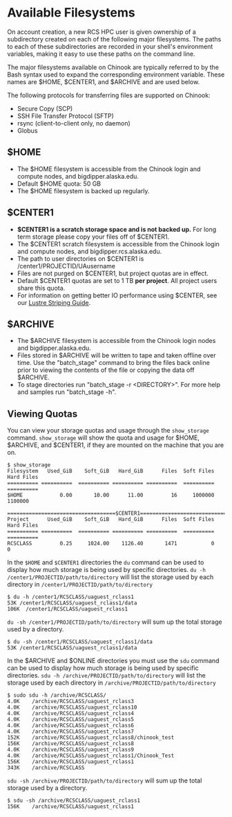 # Available Filesystems

On account creation, a new RCS HPC user is given ownership of a subdirectory created on each of the following major filesystems. The paths to each of these subdirectories are recorded in your shell's environment variables, making it easy to use these paths on the command line.

The major filesystems available on Chinook are typically referred to by the Bash syntax used to expand the corresponding environment variable. These names are $HOME, $CENTER1, and $ARCHIVE and are used below.

The following protocols for transferring files are supported on Chinook:

* Secure Copy \(SCP\)
* SSH File Transfer Protocol \(SFTP\)
* rsync \(client-to-client only, no daemon\)
* Globus

## $HOME  <a id="home"></a>

* The $HOME filesystem is accessible from the Chinook login and compute nodes, and bigdipper.alaska.edu.
* Default $HOME quota: 50 GB
* The $HOME filesystem is backed up regularly.

## $CENTER1  <a id="center"></a>

* **$CENTER1 is a scratch storage space and is not backed up.** For long term storage please copy your files off of $CENTER1.
* The $CENTER1 scratch filesystem is accessible from the Chinook login and compute nodes, and bigdipper.rcs.alaska.edu.
* The path to user directories on $CENTER1 is /center1/PROJECTID/UAusername
* Files are not purged on $CENTER1, but project quotas are in effect.
* Default $CENTER1 quotas are set to 1 TB **per project**. All project users share this quota.
* For information on getting better IO performance using $CENTER, see our [Lustre Striping Guide](https://uaf-rcs.gitbook.io/uaf-rcs-storage-docs/lustre_striping_guide).

## $ARCHIVE  <a id="archive"></a>

* The $ARCHIVE filesystem is accessible from the Chinook login nodes and bigdipper.alaska.edu.
* Files stored in $ARCHIVE will be written to tape and taken offline over time. Use the "batch\_stage" command to bring the files back online prior to viewing the contents of the file or copying the data off $ARCHIVE.
* To stage directories run "batch\_stage -r &lt;DIRECTORY&gt;". For more help and samples run "batch\_stage -h".

## Viewing Quotas  <a id="quotas"></a>

You can view your storage quotas and usage through the `show_storage` command. `show_storage` will show the quota and usage for $HOME, $ARCHIVE, and $CENTER1, if they are mounted on the machine that you are on.

```text
$ show_storage 
Filesystem   Used_GiB    Soft_GiB   Hard_GiB      Files  Soft Files Hard Files
========== ==========  ========== ========== ==========  ========== ==========
$HOME            0.00       10.00      11.00         16     1000000    1100000

===================================$CENTER1===================================
Project      Used_GiB    Soft_GiB   Hard_GiB      Files  Soft Files Hard Files
========== ==========  ========== ========== ==========  ========== ==========
RCSCLASS         0.25     1024.00    1126.40       1471           0          0
```

In the `$HOME` and `$CENTER1` directories the `du` command can be used to display how much storage is being used by specific directories. `du -h /center1/PROJECTID/path/to/directory` will list the storage used by each directory in `/center1/PROJECTID/path/to/directory`

```text
$ du -h /center1/RCSCLASS/uaguest_rclass1
53K /center1/RCSCLASS/uaguest_rclass1/data
106K  /center1/RCSCLASS/uaguest_rclass1
```

`du -sh /center1/PROJECTID/path/to/directory` will sum up the total storage used by a directory.

```text
$ du -sh /center1/RCSCLASS/uaguest_rclass1/data
53K /center1/RCSCLASS/uaguest_rclass1/data
```

In the $ARCHIVE and $ONLINE directories you must use the `sdu` command can be used to display how much storage is being used by specific directories. `sdu -h /archive/PROJECTID/path/to/directory` will list the storage used by each directory in `/archive/PROJECTID/path/to/directory`

```text
$ sudo sdu -h /archive/RCSCLASS/
4.0K	/archive/RCSCLASS/uaguest_rclass3
4.0K	/archive/RCSCLASS/uaguest_rclass10
4.0K	/archive/RCSCLASS/uaguest_rclass4
4.0K	/archive/RCSCLASS/uaguest_rclass5
4.0K	/archive/RCSCLASS/uaguest_rclass6
4.0K	/archive/RCSCLASS/uaguest_rclass7
152K	/archive/RCSCLASS/uaguest_rclass8/chinook_test
156K	/archive/RCSCLASS/uaguest_rclass8
4.0K	/archive/RCSCLASS/uaguest_rclass9
4.0K	/archive/RCSCLASS/uaguest_rclass1/Chinook_Test
156K	/archive/RCSCLASS/uaguest_rclass1
343K	/archive/RCSCLASS
```

`sdu -sh /archive/PROJECTID/path/to/directory` will sum up the total storage used by a directory.

```text
$ sdu -sh /archive/RCSCLASS/uaguest_rclass1
156K	/archive/RCSCLASS/uaguest_rclass1
```
